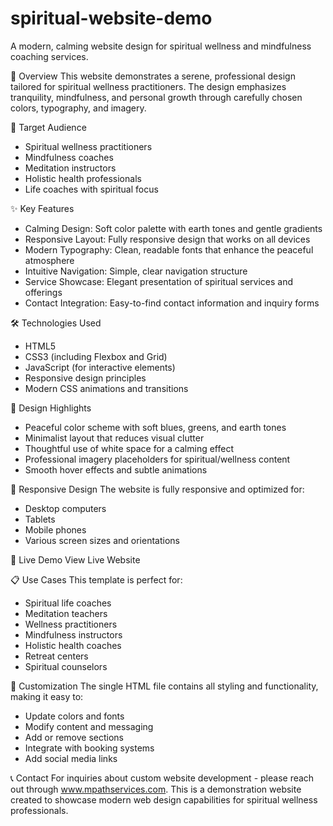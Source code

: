 # spiritual-website-demo
A modern, calming website design for spiritual wellness and mindfulness coaching services.

🌟 Overview
This website demonstrates a serene, professional design tailored for spiritual wellness practitioners. The design emphasizes tranquility, mindfulness, and personal growth through carefully chosen colors, typography, and imagery.

🎯 Target Audience
- Spiritual wellness practitioners
- Mindfulness coaches
- Meditation instructors
- Holistic health professionals
- Life coaches with spiritual focus

✨ Key Features
- Calming Design: Soft color palette with earth tones and gentle gradients
- Responsive Layout: Fully responsive design that works on all devices
- Modern Typography: Clean, readable fonts that enhance the peaceful atmosphere
- Intuitive Navigation: Simple, clear navigation structure
- Service Showcase: Elegant presentation of spiritual services and offerings
- Contact Integration: Easy-to-find contact information and inquiry forms

🛠️ Technologies Used
- HTML5
- CSS3 (including Flexbox and Grid)
- JavaScript (for interactive elements)
- Responsive design principles
- Modern CSS animations and transitions

🎨 Design Highlights
- Peaceful color scheme with soft blues, greens, and earth tones
- Minimalist layout that reduces visual clutter
- Thoughtful use of white space for a calming effect
- Professional imagery placeholders for spiritual/wellness content
- Smooth hover effects and subtle animations

📱 Responsive Design
The website is fully responsive and optimized for:
- Desktop computers
- Tablets
- Mobile phones
- Various screen sizes and orientations

🚀 Live Demo
View Live Website

📋 Use Cases
This template is perfect for:
- Spiritual life coaches
- Meditation teachers
- Wellness practitioners
- Mindfulness instructors
- Holistic health coaches
- Retreat centers
- Spiritual counselors

🔧 Customization
The single HTML file contains all styling and functionality, making it easy to:
- Update colors and fonts
- Modify content and messaging
- Add or remove sections
- Integrate with booking systems
- Add social media links

📞 Contact
For inquiries about custom website development - please reach out through www.mpathservices.com.
This is a demonstration website created to showcase modern web design capabilities for spiritual wellness professionals.
